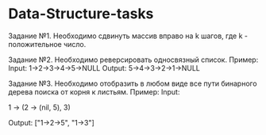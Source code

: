 # Data-Structure-tasks
Задание №1. Необходимо сдвинуть массив вправо на k шагов, где k - положительное число.

Задание №2. Необходимо реверсировать односвязный список. 
Пример:
Input: 1->2->3->4->5->NULL
Output: 5->4->3->2->1->NULL

Задание №3. Необходимо отобразить в любом виде все пути бинарного дерева поиска от  корня к листьям.
Пример:
Input:

   1 -> (2 -> (nil, 5), 3)

Output: ["1->2->5", "1->3"]

